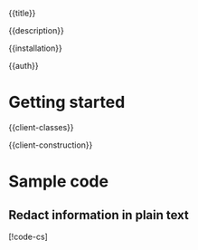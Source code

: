 {{title}}

{{description}}

{{installation}}

{{auth}}

# Getting started

{{client-classes}}

{{client-construction}}

# Sample code

## Redact information in plain text

[!code-cs[](obj/snippets/Google.Cloud.Dlp.V2Beta1.DlpServiceClient.txt#Intro)]

